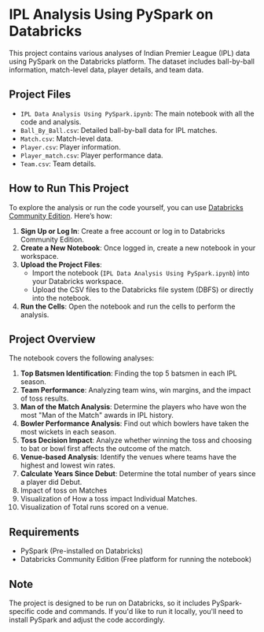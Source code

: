 # IPL Analysis Using PySpark on Databricks

This project contains various analyses of Indian Premier League (IPL) data using PySpark on the Databricks platform. The dataset includes ball-by-ball information, match-level data, player details, and team data.

## Project Files

- `IPL Data Analysis Using PySpark.ipynb`: The main notebook with all the code and analysis.
- `Ball_By_Ball.csv`: Detailed ball-by-ball data for IPL matches.
- `Match.csv`: Match-level data.
- `Player.csv`: Player information.
- `Player_match.csv`: Player performance data.
- `Team.csv`: Team details.

## How to Run This Project

To explore the analysis or run the code yourself, you can use [Databricks Community Edition](https://community.cloud.databricks.com/). Here’s how:

1. **Sign Up or Log In**: Create a free account or log in to Databricks Community Edition.
2. **Create a New Notebook**: Once logged in, create a new notebook in your workspace.
3. **Upload the Project Files**:
   - Import the notebook (`IPL Data Analysis Using PySpark.ipynb`) into your Databricks workspace.
   - Upload the CSV files to the Databricks file system (DBFS) or directly into the notebook.
4. **Run the Cells**: Open the notebook and run the cells to perform the analysis.

## Project Overview

The notebook covers the following analyses:
1. **Top Batsmen Identification**: Finding the top 5 batsmen in each IPL season.
2. **Team Performance**: Analyzing team wins, win margins, and the impact of toss results.
3. **Man of the Match Analysis**: Determine the players who have won the most "Man of the Match" awards in IPL history.
4. **Bowler Performance Analysis**: Find out which bowlers have taken the most wickets in each season.
5. **Toss Decision Impact**: Analyze whether winning the toss and choosing to bat or bowl first affects the outcome of the match.
6. **Venue-based Analysis**: Identify the venues where teams have the highest and lowest win rates.
7. **Calculate Years Since Debut**: Determine the total number of years since a player did Debut.
8. Impact of toss on Matches
9. Visualization of How a toss impact Individual Matches.
10. Visualization of Total runs scored on a venue.

## Requirements

- PySpark (Pre-installed on Databricks)
- Databricks Community Edition (Free platform for running the notebook)

## Note

The project is designed to be run on Databricks, so it includes PySpark-specific code and commands. If you'd like to run it locally, you'll need to install PySpark and adjust the code accordingly.

